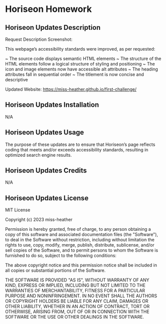 # Horiseon Homework

## Horiseon Updates Description
Request Description Screenshot:

This webpage’s accessibility standards were improved, as per requested:

~ The source code displays semantic HTML elements
~ The structure of the HTML elements follow a logical structure of styling and positioning
~ The icon and image elements now have accessible alt attributes
~ The heading attributes fall in sequential order
~ The titlement is now concise and descriptive

Updated Website:
https://miss-heather.github.io/first-challenge/

## Horiseon Updates Installation
N/A

## Horiseon Updates Usage
The purpose of these updates are to ensure that Horiseon’s page reflects coding that meets and/or exceeds accessibility standards, resulting in optimized search engine results.


## Horiseon Updates Credits
N/A

## Horiseon Updates License
MIT License

Copyright (c) 2023 miss-heather

Permission is hereby granted, free of charge, to any person obtaining a copy
of this software and associated documentation files (the "Software"), to deal
in the Software without restriction, including without limitation the rights
to use, copy, modify, merge, publish, distribute, sublicense, and/or sell
copies of the Software, and to permit persons to whom the Software is
furnished to do so, subject to the following conditions:

The above copyright notice and this permission notice shall be included in all
copies or substantial portions of the Software.

THE SOFTWARE IS PROVIDED "AS IS", WITHOUT WARRANTY OF ANY KIND, EXPRESS OR
IMPLIED, INCLUDING BUT NOT LIMITED TO THE WARRANTIES OF MERCHANTABILITY,
FITNESS FOR A PARTICULAR PURPOSE AND NONINFRINGEMENT. IN NO EVENT SHALL THE
AUTHORS OR COPYRIGHT HOLDERS BE LIABLE FOR ANY CLAIM, DAMAGES OR OTHER
LIABILITY, WHETHER IN AN ACTION OF CONTRACT, TORT OR OTHERWISE, ARISING FROM,
OUT OF OR IN CONNECTION WITH THE SOFTWARE OR THE USE OR OTHER DEALINGS IN THE
SOFTWARE.